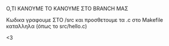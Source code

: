 Ο,ΤΙ ΚΑΝΟΥΜΕ ΤΟ ΚΑΝΟΥΜΕ ΣΤΟ BRANCH ΜΑΣ  
  
Κωδικα γραφουμε ΣΤΟ /src και προσθετουμε τα .c στο Makefile καταλληλα (όπως το src/hello.c)
  
 <3